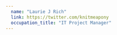 ```yaml
---
  name: "Laurie J Rich"
  link: https://twitter.com/knitmeapony
  occupation_title: "IT Project Manager"
---
```

